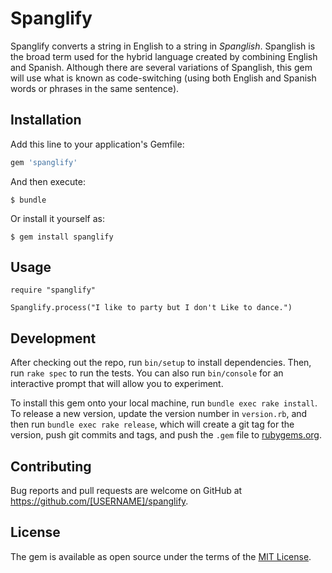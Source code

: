 # Spanglify

Spanglify converts a string in English to a string in _Spanglish_. Spanglish is the broad term used for the hybrid language created by combining English and Spanish. Although there are several variations of Spanglish, this gem will use what is known as code-switching (using both English and Spanish words or phrases in the same sentence).

## Installation

Add this line to your application's Gemfile:

```ruby
gem 'spanglify'
```

And then execute:

    $ bundle

Or install it yourself as:

    $ gem install spanglify

## Usage
```
require "spanglify"

Spanglify.process("I like to party but I don't Like to dance.")
```


## Development

After checking out the repo, run `bin/setup` to install dependencies. Then, run `rake spec` to run the tests. You can also run `bin/console` for an interactive prompt that will allow you to experiment.

To install this gem onto your local machine, run `bundle exec rake install`. To release a new version, update the version number in `version.rb`, and then run `bundle exec rake release`, which will create a git tag for the version, push git commits and tags, and push the `.gem` file to [rubygems.org](https://rubygems.org).

## Contributing

Bug reports and pull requests are welcome on GitHub at https://github.com/[USERNAME]/spanglify.

## License

The gem is available as open source under the terms of the [MIT License](https://opensource.org/licenses/MIT).
